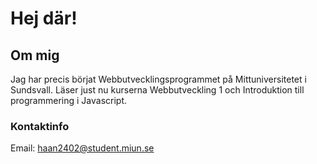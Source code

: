 # Hej där!

## Om mig 
Jag har precis börjat Webbutvecklingsprogrammet på Mittuniversitetet i Sundsvall.
Läser just nu kurserna Webbutveckling 1 och Introduktion till programmering i Javascript.

### Kontaktinfo
Email: haan2402@student.miun.se





